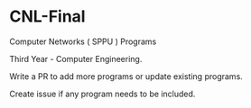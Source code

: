 # CNL-Final
 Computer Networks ( SPPU ) Programs

Third Year - Computer Engineering.

Write a PR to add more programs or update existing programs.

Create issue if any program needs to be included.